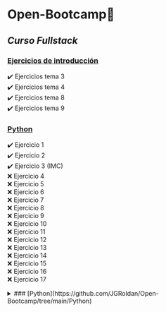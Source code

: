 # Open-Bootcamp📌 

## _Curso Fullstack_


### [Ejercicios de introducción](https://github.com/JGRoldan/Open-Bootcamp/tree/main/EjerciciosDeIntroduccion)
:heavy_check_mark: Ejercicios tema 3  
:heavy_check_mark: Ejercicios tema 4  
:heavy_check_mark: Ejercicios tema 8  
:heavy_check_mark: Ejercicios tema 9  

### [Python](https://github.com/JGRoldan/Open-Bootcamp/tree/main/Python)
:heavy_check_mark: Ejercicio 1  
:heavy_check_mark: Ejercicio 2  
:heavy_check_mark: Ejercicio 3 (IMC)   
:x: Ejercicio 4  
:x: Ejercicio 5  
:x: Ejercicio 6  
:x: Ejercicio 7  
:x: Ejercicio 8  
:x: Ejercicio 9  
:x: Ejercicio 10  
:x: Ejercicio 11  
:x: Ejercicio 12  
:x: Ejercicio 13  
:x: Ejercicio 14  
:x: Ejercicio 15  
:x: Ejercicio 16  
:x: Ejercicio 17  

<details>
<summary> ### [Python](https://github.com/JGRoldan/Open-Bootcamp/tree/main/Python) </summary>

  :heavy_check_mark: Ejercicio 1  
  :heavy_check_mark: Ejercicio 2  
  :heavy_check_mark: Ejercicio 3 (IMC)   
  :x: Ejercicio 4  
  :x: Ejercicio 5  
  :x: Ejercicio 6  
  :x: Ejercicio 7  
  :x: Ejercicio 8  
  :x: Ejercicio 9  
  :x: Ejercicio 10  
  :x: Ejercicio 11  
  :x: Ejercicio 12  
  :x: Ejercicio 13  
  :x: Ejercicio 14  
  :x: Ejercicio 15  
  :x: Ejercicio 16  
  :x: Ejercicio 17  
</details>

